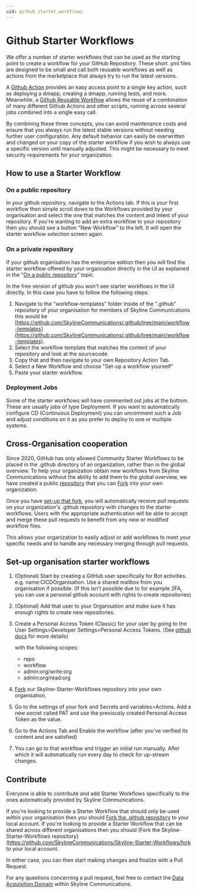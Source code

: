 ```yaml
---
uid: github_starter_workflows
---
```


# Github Starter Workflows

We offer a number of starter workflows that can be used as the starting point to create a workflow for your GitHub Repository. These short .yml files are designed to be small and call both reusable workflows as well as actions from the marketplace that always try to run the latest versions.

A [Github Action](xref:github_actions) provides an easy access point to a single key action, such as deploying a dmapp, creating a dmapp, running tests, and more. 
Meanwhile, a [Github Reusable Workflow](xref:github_reusable_workflows)  allows the reuse of a combination of many different Github Actions and other scripts, running across several jobs combined into a single easy call.

By combining these three concepts, you can avoid maintenance costs and ensure that you always run the latest stable versions without needing further user configuration. Any default behavior can easily be overwritten and changed on your copy of the starter workflow if you wish to always use a specific version until manually adjusted. This might be necessary to meet security requirements for your organization.

## How to use a Starter Workflow

### On a public repository

In your github repository, navigate to the Actions tab.
If this is your first workflow then simple scroll down to the Workflows provided by your organisation and select the one that matches the content and intent of your repository.
If you're wanting to add an extra workflow to your repository then you should see a button "New Workflow" to the left. It will open the starter workflow selection screen again.

### On a private repository

If your github organisation has the enterprise edition then you will find the starter workflow offered by your organisation directly in the UI as explained in the "[On a public repository](#on-a-public-repository)" topic.

In the free version of github you won't see starter workflows in the UI directly. In this case you have to follow the following steps:

1. Navigate to the "workflow-templates" folder inside of the ".github" repository of your organisation for members of Skyline Communications this would be [https://github.com/SkylineCommunications/.github/tree/main/workflow-templates](https://github.com/SkylineCommunications/.github/tree/main/workflow-templates).
2. Select the workflow template that matches the content of your repository and look at the sourcecode.
3. Copy that and then navigate to your own Repository Action Tab.
4. Select a New Workflow and choose "Set-up a workflow yourself"
5. Paste your starter workflow.

### Deployment Jobs

Some of the starter workflows will have commented out jobs at the bottom. These are usually jobs of type Deployment.
If you want to automatically configure CD (Continuous Deployment) you can uncomment such a Job and adjust conditions on it as you prefer to deploy to one or multiple systems.

## Cross-Organisation cooperation

Since 2020, GitHub has only allowed Community Starter Workflows to be placed in the .github directory of an organization, rather than in the global overview. To help your organization obtain new workflows from Skyline Communications without the ability to add them to the global overview, we have created a public [repository](https://github.com/SkylineCommunications/Skyline-Starter-Workflows) that you can [Fork](https://github.com/SkylineCommunications/Skyline-Starter-Workflows/fork)  into your own organization.

Once you have [set-up that fork](#set-up-organisation-starter-workflows), you will automatically receive pull requests on your organization's .github repository with changes to the starter workflows. Users with the appropriate authentication will be able to accept and merge these pull requests to benefit from any new or modified workflow files.

This allows your organization to easily adjust or add workflows to meet your specific needs and to handle any necessary merging through pull requests.

## Set-up organisation starter workflows

1. (Optional) Start by creating a GitHub user specifically for Bot activities. e.g. name:CICDOrganisation. Use a shared mailbox from you organisation if possible. (If this isn't possible due to for example 2FA, you can use a personal github account with rights to create repositories)
2. (Optional) Add that user to your Organisation and make sure it has enough rights to create new repositories.
3. Create a Personal Access Token (Classic) for your user by going to the User Settings>Developer Settings>Personal Access Tokens. (See [github docs](https://docs.github.com/en/authentication/keeping-your-account-and-data-secure/creating-a-personal-access-token) for more details)

    with the following scopes:
    - repo
    - workflow
    - admin:org/write:org
    - admin:org/read:org

4. [Fork](https://github.com/SkylineCommunications/Skyline-Starter-Workflows/fork) our Skyline-Starter-Workflows repository into your own organisation.
5. Go to the settings of your fork and Secrets and variables>Actions. Add a new secret called PAT and use the previously created Personal Access Token as the value.
6. Go to the Actions Tab and Enable the workflow (after you've verified its content and are satisfied)
7. You can go to that workflow and trigger an initial run manually. After which it will automatically run every day to check for up-stream changes.

## Contribute

Everyone is able to contribute and add Starter Workflows specifically to the ones automatically provided by Skyline Communications.

If you're looking to provide a Starter Workflow that should only be used within your organisation then you should [Fork the .github repository](https://github.com/SkylineCommunications/.github/fork) to your local account.
If you're looking to provide a Starter Workflow that can be shared across different organisations then you should [Fork the Skyline-Starter-Workflows repository](https://github.com/SkylineCommunications/Skyline-Starter-Workflows/fork to your local account.

In either case, you can then start making changes and finalize with a Pull Request.

For any questions concerning a pull request, feel free to contact the [Data Acquisition Domain](mailTo:support.data-acquisition@skyline.be?subject=Pull%20Request%20-%20Github%20Workflow%20Contribution&body=Hello,) within Skyline Communications.
